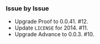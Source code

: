 ### Issue by Issue

 * Upgrade Proof to 0.0.41. #12.
 * Update `LICENSE` for 2014. #11.
 * Upgrade Advance to 0.0.3. #10.

